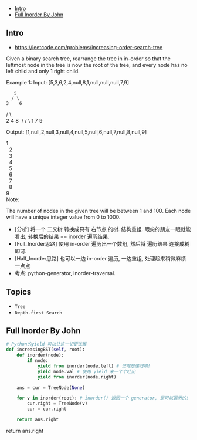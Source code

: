 - [Intro](#intro)
- [Full Inorder By John](#full-inorder-by-john)

## Intro

- https://leetcode.com/problems/increasing-order-search-tree

Given a binary search tree, rearrange the tree in in-order so that the leftmost node in the tree is now the root of the tree, and every node has no left child and only 1 right child.

Example 1:
Input: [5,3,6,2,4,null,8,1,null,null,null,7,9]

       5
      / \
    3    6
   / \    \
  2   4    8
 /        / \ 
1        7   9

Output: [1,null,2,null,3,null,4,null,5,null,6,null,7,null,8,null,9]

 1
  \
   2
    \
     3
      \
       4
        \
         5
          \
           6
            \
             7
              \
               8
                \
                 9  
Note:

The number of nodes in the given tree will be between 1 and 100.
Each node will have a unique integer value from 0 to 1000.





- [分析] 将一个 二叉树 转换成只有 右节点 的树. 结构重组. 眼尖的朋友一眼就能看出, 转换后的结果 == inorder 遍历结果.
- [Full_Inorder思路] 使用 in-order 遍历出一个数组, 然后将 遍历结果 连接成树即可.
- [Half_Inorder思路] 也可以一边 in-order 遍历, 一边重组, 处理起来稍微麻烦一点点
- 考点: python-generator, inorder-traversal.


## Topics

- `Tree`
- `Depth-first Search`


## Full Inorder By John

```py
# Python的yield 可以让这一切更优雅
def increasingBST(self, root):
    def inorder(node):
        if node:
            yield from inorder(node.left) # 记得是递归噢!
            yield node.val # 使用 yield 来一个个吐出
            yield from inorder(node.right)

    ans = cur = TreeNode(None)

    for v in inorder(root): # inorder() 返回一个 generator, 是可以遍历的!
        cur.right = TreeNode(v)
        cur = cur.right

    return ans.right
```



return ans.right
```



